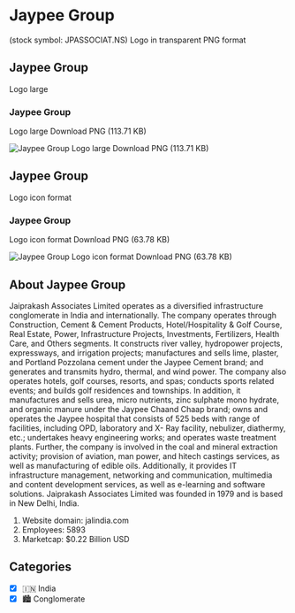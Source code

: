 # Jaypee Group
 (stock symbol: JPASSOCIAT.NS) Logo in transparent PNG format

## Jaypee Group
 Logo large

### Jaypee Group
 Logo large Download PNG (113.71 KB)

![Jaypee Group
 Logo large Download PNG (113.71 KB)](/img/orig/JPASSOCIAT.NS_BIG-a65b62db.png)

## Jaypee Group
 Logo icon format

### Jaypee Group
 Logo icon format Download PNG (63.78 KB)

![Jaypee Group
 Logo icon format Download PNG (63.78 KB)](/img/orig/JPASSOCIAT.NS-861db605.png)

## About Jaypee Group


Jaiprakash Associates Limited operates as a diversified infrastructure conglomerate in India and internationally. The company operates through Construction, Cement & Cement Products, Hotel/Hospitality & Golf Course, Real Estate, Power, Infrastructure Projects, Investments, Fertilizers, Health Care, and Others segments. It constructs river valley, hydropower projects, expressways, and irrigation projects; manufactures and sells lime, plaster, and Portland Pozzolana cement under the Jaypee Cement brand; and generates and transmits hydro, thermal, and wind power. The company also operates hotels, golf courses, resorts, and spas; conducts sports related events; and builds golf residences and townships. In addition, it manufactures and sells urea, micro nutrients, zinc sulphate mono hydrate, and organic manure under the Jaypee Chaand Chaap brand; owns and operates the Jaypee hospital that consists of 525 beds with range of facilities, including OPD, laboratory and X- Ray facility, nebulizer, diathermy, etc.; undertakes heavy engineering works; and operates waste treatment plants. Further, the company is involved in the coal and mineral extraction activity; provision of aviation, man power, and hitech castings services, as well as manufacturing of edible oils. Additionally, it provides IT infrastructure management, networking and communication, multimedia and content development services, as well as e-learning and software solutions. Jaiprakash Associates Limited was founded in 1979 and is based in New Delhi, India.

1. Website domain: jalindia.com
2. Employees: 5893
3. Marketcap: $0.22 Billion USD


## Categories
- [x] 🇮🇳 India
- [x] 🏙 Conglomerate
